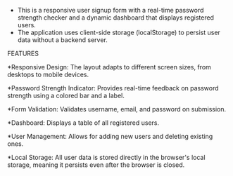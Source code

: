 * This is a responsive user signup form with a real-time password strength checker and a dynamic dashboard that displays registered users.
* The application uses client-side storage (localStorage) to persist user data without a backend server.


FEATURES

*Responsive Design: The layout adapts to different screen sizes, from desktops to mobile devices.

*Password Strength Indicator: Provides real-time feedback on password strength using a colored bar and a label.

*Form Validation: Validates username, email, and password on submission.

*Dashboard: Displays a table of all registered users.

*User Management: Allows for adding new users and deleting existing ones.

*Local Storage: All user data is stored directly in the browser's local storage, meaning it persists even after the browser is closed.
